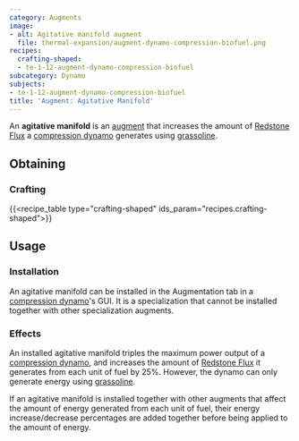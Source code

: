 ```yaml
---
category: Augments
image:
- alt: Agitative manifold augment
  file: thermal-expansion/augment-dynamo-compression-biofuel.png
recipes:
  crafting-shaped:
  - te-1-12-augment-dynamo-compression-biofuel
subcategory: Dynamo
subjects:
- te-1-12-augment-dynamo-compression-biofuel
title: 'Augment: Agitative Manifold'
---
```


An **agitative manifold** is an [augment](../augments/)
that increases the amount of [Redstone Flux](/docs/redstone-flux/) a
[compression dynamo](../compression-dynamo/) generates
using [grassoline](../../thermal-foundation/grassoline/).


Obtaining
---------

### Crafting
{{<recipe_table type="crafting-shaped" ids_param="recipes.crafting-shaped">}}


Usage
-----

### Installation
An agitative manifold can be installed in the Augmentation tab in a [compression
dynamo](../compression-dynamo/)'s GUI. It is a
specialization that cannot be installed together with other specialization
augments.

### Effects
An installed agitative manifold triples the maximum power output of a
[compression dynamo](../compression-dynamo/), and increases
the amount of [Redstone Flux](/docs/redstone-flux/) it generates from each unit
of fuel by 25%. However, the dynamo can only generate energy using
[grassoline](../../thermal-foundation/grassoline/).

If an agitative manifold is installed together with other augments that affect
the amount of energy generated from each unit of fuel, their energy
increase/decrease percentages are added together before being applied to the
amount of energy.
